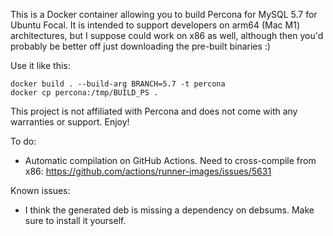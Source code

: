 This is a Docker container allowing you to build Percona for MySQL 5.7 for Ubuntu Focal. It is intended to support developers on arm64 (Mac M1) architectures, but I suppose could work on x86 as well, although then you'd probably be better off just downloading the pre-built binaries :)

Use it like this:
```
docker build . --build-arg BRANCH=5.7 -t percona
docker cp percona:/tmp/BUILD_PS .
```

This project is not affiliated with Percona and does not come with any warranties or support. Enjoy!

To do:

- Automatic compilation on GitHub Actions. Need to cross-compile from x86: https://github.com/actions/runner-images/issues/5631

Known issues:

- I think the generated deb is missing a dependency on debsums. Make sure to install it yourself.